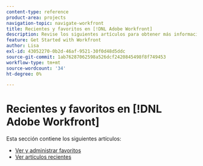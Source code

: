 ```yaml
---
content-type: reference
product-area: projects
navigation-topic: navigate-workfront
title: Recientes y favoritos en [!DNL Adobe Workfront]
description: Revise los siguientes artículos para obtener más información sobre el uso de favoritos y recientes en Workfront.
feature: Get Started with Workfront
author: Lisa
exl-id: 43052270-0b2d-46af-9521-30f0d48d5ddc
source-git-commit: 1ab76287062598a526dcf2420845498f8f749453
workflow-type: tm+mt
source-wordcount: '34'
ht-degree: 0%

---
```


# Recientes y favoritos en [!DNL Adobe Workfront]

Esta sección contiene los siguientes artículos:

* [Ver y administrar favoritos](../../../workfront-basics/navigate-workfront/recent-and-favorites/view-and-manage-favorites.md)
* [Ver artículos recientes](../../../workfront-basics/navigate-workfront/recent-and-favorites/view-recent-items.md)
